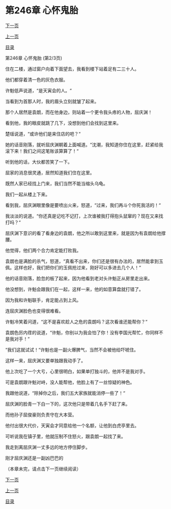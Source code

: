<h1>第246章  心怀鬼胎</h1>
            <div><p><a href="./0737_%E7%AC%AC246%E7%AB%A0_%E5%BF%83%E6%80%80%E9%AC%BC%E8%83%8E.md">下一页</a></p><p><a href="./0735_%E7%AC%AC246%E7%AB%A0_%E5%BF%83%E6%80%80%E9%AC%BC%E8%83%8E.md">上一页</a></p><p><a href="../">目录</a></p></div>
            <div><p>第246章  心怀鬼胎 (第2/3页)</p><p>住在二楼，通过窗户向着下面望去，我看到楼下站着足有二三十人。</p><p>他们都穿着清一色的灰色衣服。</p><p>许魁低声说道，“是天寅会的人。“</p><p>当看到为首那人时，我的眉头立刻就皱了起来。</p><p>那个人居然是袁朗，而在他身边，则站着一个更令我头疼的人物，屈庆渊！</p><p>看到他，我的眼皮就跳了几下，没想到他们会找到这里来。</p><p>楚瑶说道，“或许他们是来住店的吧？“</p><p>她的话音刚落，就听屈庆渊朝着上面喊道。“沈潮，我知道你住在这里，赶紧给我滚下来！我们之间这笔账该算算了！“</p><p>听到他的话，大伙都苦笑了一下。</p><p>屈家的消息很灵通，居然知道我们住在这里。</p><p>既然人家已经找上门来，我们当然不能当缩头乌龟。</p><p>我们一起从楼上下来。</p><p>看到我，屈庆渊眼里像是要喷出火来，怒道，“过来，我们再斗个你死我活的！“</p><p>我淡淡的说道。“你还真是记吃不记打，上次谁被我打得抱头鼠窜的？现在又来找打吗？“</p><p>屈庆渊下意识的看了看身边的袁朗，他之所以敢到这里来，就是因为有袁朗给他撑腰。</p><p>他觉得，他们两个合力肯定能打败我。</p><p>袁朗也是满脸的杀气，怒道，“真看不出来，你们还是很有办法的，居然能拿到玉佩。这样也好，我们把你们的玉佩抢过来，刚好可以多进去几个人！“</p><p>他的话音刚落，脸忽的板了起来，因为他看到老对头许魁正从房里走出来。</p><p>他没想到，许魁会跟我们在一起，这样一来，他的如意算盘就打错了。</p><p>因为我和许魁联手，肯定能占到上风。</p><p>连屈庆渊脸色也变得很难看。</p><p>许魁冷笑着问道，“这不是喜欢趁人之危的袁朗吗？这次看谁还能帮你？“</p><p>袁朗色厉内荏的说道，“许魁，你别以为我会怕了你！没有李国光帮忙，你同样不是我对手！“</p><p>“我们这就试试！“许魁也是一副火爆脾气，当然不会被他给吓唬住。</p><p>这样一来，屈庆渊又要单独跟我动手了。</p><p>他上次吃了一个大亏，心里很明白，如果单打独斗的，他并不是我对手。</p><p>可是袁朗跟许魁对峙，没人能帮他，他脸上有了一丝惊疑的神色。</p><p>我跟他说道，“除掉你之后，我们五大家族就能消停一些了！“</p><p>屈庆渊的脸青一下白一下的，这次他只是带着几名手下赶了来。</p><p>而他孙子屈俊豪则负责守在大本营。</p><p>他付出很大代价，天寅会才同意给他一个名额，让他到白虎亭里去。</p><p>可听说我在镇子里，他就压制不住怒火，跟袁朗一起找了来。</p><p>我走到离屈庆渊一丈多远的地方停住脚步。</p><p>刚才屈庆渊还是一副凶巴巴的</p><p>（本章未完，请点击下一页继续阅读）</p></div>
            <div><p><a href="./0737_%E7%AC%AC246%E7%AB%A0_%E5%BF%83%E6%80%80%E9%AC%BC%E8%83%8E.md">下一页</a></p><p><a href="./0735_%E7%AC%AC246%E7%AB%A0_%E5%BF%83%E6%80%80%E9%AC%BC%E8%83%8E.md">上一页</a></p><p><a href="../">目录</a></p></div>
